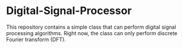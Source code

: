 # Digital-Signal-Processor
This repository contains a simple class that can perform digital signal processing algorithms. Right now, the class can only perform discrete Fourier transform (DFT).
